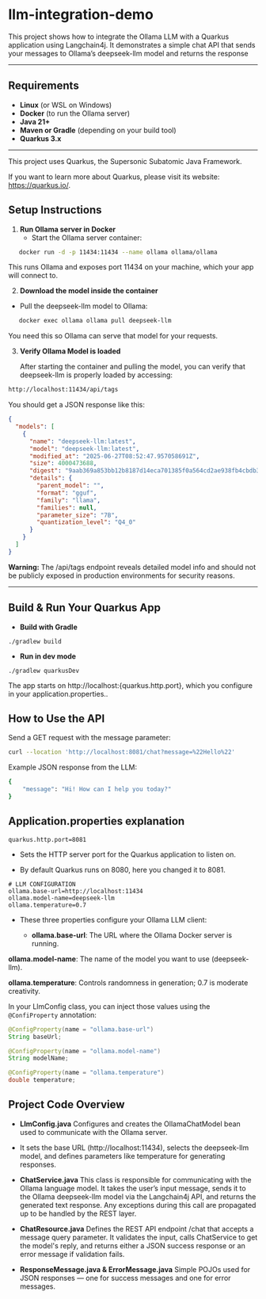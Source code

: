 # llm-integration-demo

This project shows how to integrate the Ollama LLM with a Quarkus application using Langchain4j.
It demonstrates a simple chat API that sends your messages to Ollama’s deepseek-llm model and returns the response


----

## Requirements

- **Linux** (or WSL on Windows)
- **Docker** (to run the Ollama server)
- **Java 21+**
- **Maven or Gradle** (depending on your build tool)
- **Quarkus 3.x**

---

This project uses Quarkus, the Supersonic Subatomic Java Framework.

If you want to learn more about Quarkus, please visit its website: <https://quarkus.io/>.

## Setup Instructions

1. **Run Ollama server in Docker**
   - Start the Ollama server container:
```bash 
   docker run -d -p 11434:11434 --name ollama ollama/ollama
 ```
This runs Ollama and exposes port 11434 on your machine, which your app will connect to.

2. **Download the model inside the container**
 
- Pull the deepseek-llm model to Ollama:
```bash
   docker exec ollama ollama pull deepseek-llm
```

You need this so Ollama can serve that model for your requests.

3. **Verify Ollama Model is loaded**
 
   After starting the container and pulling the model, you can verify that deepseek-llm is properly loaded by accessing:

```bash
http://localhost:11434/api/tags
```

You should get a JSON response like this:
```json
{
  "models": [
    {
      "name": "deepseek-llm:latest",
      "model": "deepseek-llm:latest",
      "modified_at": "2025-06-27T08:52:47.957058691Z",
      "size": 4000473688,
      "digest": "9aab369a853bb12b8187d14eca701385f0a564cd2ae938fb4cbdb31bf2d43fc2",
      "details": {
        "parent_model": "",
        "format": "gguf",
        "family": "llama",
        "families": null,
        "parameter_size": "7B",
        "quantization_level": "Q4_0"
      }
    }
  ]
}

```

**Warning:** The /api/tags endpoint reveals detailed model info and should not be publicly exposed in production environments for security reasons.

----



## Build & Run Your Quarkus App

- **Build with Gradle**

```shell script
./gradlew build
```

- **Run in dev mode**

```shell script
./gradlew quarkusDev

````
The app starts on http://localhost:{quarkus.http.port}, which you configure in your application.properties..


## How to Use the API

Send a GET request with the message parameter:

```bash
curl --location 'http://localhost:8081/chat?message=%22Hello%22'

```
Example JSON response from the LLM:

```bash
{
    "message": "Hi! How can I help you today?"
}
```


## **Application.properties** explanation
```properties
quarkus.http.port=8081

```
- Sets the HTTP server port for the Quarkus application to listen on.

- By default Quarkus runs on 8080, here you changed it to 8081.

```properties
# LLM CONFIGURATION
ollama.base-url=http://localhost:11434
ollama.model-name=deepseek-llm
ollama.temperature=0.7

```
- These three properties configure your Ollama LLM client:

    - **ollama.base-url**: The URL where the Ollama Docker server is running.

**ollama.model-name**: The name of the model you want to use (deepseek-llm).

**ollama.temperature**: Controls randomness in generation; 0.7 is moderate creativity.

In your LlmConfig class, you can inject those values using the `@ConfiProperty` annotation:

```java
@ConfigProperty(name = "ollama.base-url")
String baseUrl;

@ConfigProperty(name = "ollama.model-name")
String modelName;

@ConfigProperty(name = "ollama.temperature")
double temperature;

```

## Project Code Overview

- **LlmConfig.java**
  Configures and creates the OllamaChatModel bean used to communicate with the Ollama server. 
- It sets the base URL (http://localhost:11434), selects the deepseek-llm model, and defines parameters like temperature for generating responses.



- **ChatService.java**
  This class is responsible for communicating with the Ollama language model. It takes the user’s input message, sends it to the Ollama deepseek-llm model via the Langchain4j API, and returns the generated text response. Any exceptions during this call are propagated up to be handled by the REST layer.

- **ChatResource.java**
  Defines the REST API endpoint /chat that accepts a message query parameter. It validates the input, calls ChatService to get the model's reply, and returns either a JSON success response or an error message if validation fails.

- **ResponseMessage.java & ErrorMessage.java**
Simple POJOs used for JSON responses — one for success messages and one for error messages.

